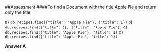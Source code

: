 ##Assessment
####To find a Document with the title Apple Pie and return only the title:

a) ```db.recipes.find({"title": "Apple Pie"}, {"title": 1})```
b) ```db.recipes.find({"title": 1}, {"title": "Apple Pie"})```
c) ```db.recipes.find({"title": "Apple Pie"}, "title": 1)```
d) ```db.recipes.find({"title": "Apple Pie", "title": 1})```

**Answer A**